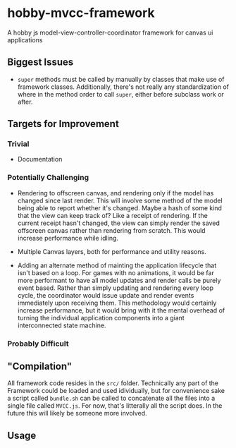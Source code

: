 # hobby-mvcc-framework
A hobby js model-view-controller-coordinator framework for canvas ui applications

## Biggest Issues

 - `super` methods must be called by manually by classes that make use of
  framework classes. Additionally, there's not really any standardization of
  where in the method order to call `super`, either before subclass work or
  after.

## Targets for Improvement

### Trivial

 - Documentation

### Potentially Challenging

 - Rendering to offscreen canvas, and rendering only if the model has changed
   since last render. This will involve some method of the model being able to
   report whether it's changed. Maybe a hash of some kind that the view can
   keep track of? Like a receipt of rendering. If the current receipt hasn't
   changed, the view can simply render the saved offscreen canvas rather than
   rendering from scratch. This would increase performance while idling.

 - Multiple Canvas layers, both for performance and utility reasons.

 - Adding an alternate method of mainting the application lifecycle that isn't
   based on a loop. For games with no animations, it would be far more
   performant to have all model updates and render calls be purely event based.
   Rather than simply updating and rendering every loop cycle, the coordinator
   would issue update and render events immediately upon receiving them. This
   methodology would certainly increase performance, but it would bring with it
   the mental overhead of turning the individual application components into a
   giant interconnected state machine.

### Probably Difficult

## "Compilation"

All framework code resides in the `src/` folder. Technically any part of the
Framework could be loaded and used idividually, but for convenience sake a
script called `bundle.sh` can be called to concatenate all the files into a
single file called `MVCC.js`. For now, that's litterally all the script does.
In the future this will likely be someone more involved.

## Usage
